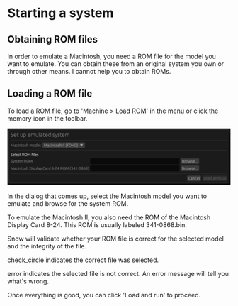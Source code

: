 # Starting a system

## Obtaining ROM files
In order to emulate a Macintosh, you need a ROM file for the model you want
to emulate. You can obtain these from an original system you own or through
other means. I cannot help you to obtain ROMs.

## Loading a ROM file

To load a ROM file, go to 'Machine > Load ROM' in the menu or click the
<span class="material-icons-round">memory</span> icon in the toolbar.

![Load ROM dialog](../images/load_rom.png)

In the dialog that comes up, select the Macintosh model you want to emulate
and browse for the system ROM.

To emulate the Macintosh II, you also need the ROM of the Macintosh Display
Card 8-24. This ROM is usually labeled 341-0868.bin.

Snow will validate whether your ROM file is correct for the selected model
and the integrity of the file.

<span class="material-icons-round">check_circle</span> indicates the
correct file was selected.

<span class="material-icons-round">error</span> indicates the selected
file is not correct. An error message will tell you what's wrong.

Once everything is good, you can click 'Load and run' to proceed.
